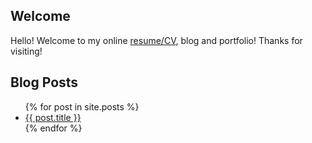 ## Welcome

Hello! Welcome to my online [resume/CV](https://gol3tron.github.io/cv), blog and portfolio! Thanks for visiting!

## Blog Posts

<ul>
  {% for post in site.posts %}
    <li>
      <a href="{{ post.url }}">{{ post.title }}</a>
    </li>
  {% endfor %}
</ul>
